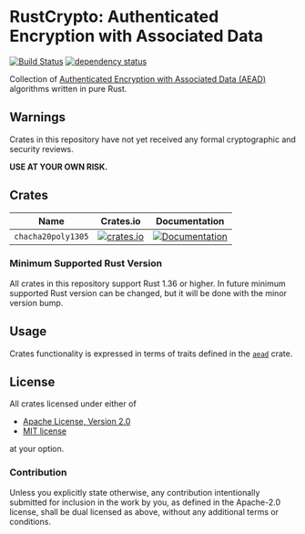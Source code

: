 # RustCrypto: Authenticated Encryption with Associated Data
[![Build Status](https://travis-ci.org/RustCrypto/AEADs.svg?branch=master)](https://travis-ci.org/RustCrypto/AEADs) [![dependency status](https://deps.rs/repo/github/RustCrypto/AEADs/status.svg)](https://deps.rs/repo/github/AEADs/stream-ciphers)

Collection of [Authenticated Encryption with Associated Data (AEAD)][1]
algorithms written in pure Rust.

## Warnings

Crates in this repository have not yet received any formal cryptographic and
security reviews.

**USE AT YOUR OWN RISK.**

## Crates
| Name | Crates.io | Documentation |
| ---- | :--------:| :------------:|
| `chacha20poly1305` | [![crates.io](https://img.shields.io/crates/v/chacha20poly1305.svg)](https://crates.io/crates/chacha20poly1305) | [![Documentation](https://docs.rs/chacha20poly1305/badge.svg)](https://docs.rs/chacha20poly1305) |

### Minimum Supported Rust Version
All crates in this repository support Rust 1.36 or higher. In future minimum
supported Rust version can be changed, but it will be done with the minor
version bump.

## Usage

Crates functionality is expressed in terms of traits defined in the [`aead`][2]
crate.

## License

All crates licensed under either of

 * [Apache License, Version 2.0](http://www.apache.org/licenses/LICENSE-2.0)
 * [MIT license](http://opensource.org/licenses/MIT)

at your option.

### Contribution

Unless you explicitly state otherwise, any contribution intentionally submitted
for inclusion in the work by you, as defined in the Apache-2.0 license, shall be
dual licensed as above, without any additional terms or conditions.

[1]: https://en.wikipedia.org/wiki/Authenticated_encryption
[2]: https://docs.rs/aead
